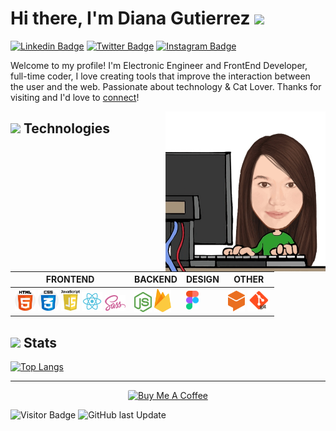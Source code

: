 # Hi there, I'm Diana Gutierrez <img src="https://media.giphy.com/media/mGcNjsfWAjY5AEZNw6/giphy.gif" width="50">
[![Linkedin Badge](https://img.shields.io/badge/-diliguro-blue?style=flat&logo=Linkedin&logoColor=white&link=https://www.linkedin.com/in/diliguro/)](https://www.linkedin.com/in/diliguro/)
[![Twitter Badge](https://img.shields.io/badge/-@lizguroart-1ca0f1?style=flat&labelColor=1ca0f1&logo=twitter&logoColor=white&link=https://twitter.com/lizguroart)](https://twitter.com/lizguroart)
[![Instagram Badge](https://img.shields.io/badge/-@lizguroart-purple?style=flat&logo=instagram&logoColor=white&link=https://instagram.com/lizguroart/)](https://instagram.com/lizguroart)

Welcome to my profile! I'm Electronic Engineer and FrontEnd Developer, full-time coder, I love creating tools that improve the interaction between the user and the web. Passionate about technology & Cat Lover. Thanks for visiting and I'd love to [connect](https://www.linkedin.com/in/diliguro/)!


<img src="./img/programando.jpeg" style="max-width:30" align="right" width="256" >

## <img src="https://media.giphy.com/media/VgCDAzcKvsR6OM0uWg/giphy.gif" width="50"> Technologies

**FRONTEND** | **BACKEND** | **DESIGN** | **OTHER**
------------ | ------------| -----------| ------------
<img src="./img/html-5.png" width="33"> <img src="./img/css.png" width="33"> <img src="./img/JS.png" width="30"> <img src="./img/react.svg" width="33">  <img src="./img/sass.svg" width="33"> | <img src="./img/nodejs.png" width="28"> <img src="./img/firebase.svg" width="27"> | <img src="./img/figma.svg" width="20"> | <img src="./img/dialogflow.png" width="27"> <img src="./img/git.png" width="36">

## <img src="https://media.giphy.com/media/VgCDAzcKvsR6OM0uWg/giphy.gif" width="50"> Stats

[![Top Langs](https://github-readme-stats.vercel.app/api/top-langs/?username=lizguroart&layout=compact)](https://github.com/anuraghazra/github-readme-stats)    


<hr>
<p align="center"><a href="https://www.buymeacoffee.com/lizguroart" target="_blank"><img src="https://cdn.buymeacoffee.com/buttons/default-orange.png" alt="Buy Me A Coffee" height="40" width="150" style="border-radius:2px"/></a></p>

![Visitor Badge](https://visitor-badge.laobi.icu/badge?page_id=lizguroart) ![GitHub last Update](https://img.shields.io/github/last-commit/lizguroart/lizguroart)







